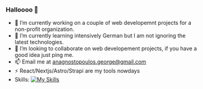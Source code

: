 ### Halloooo 👋

- 🔭 I’m currently working on a couple of web developemnt projects for a non-profit organization.
- 🌱 I’m currently learning intensively German but I am not ignoring the latest technologies. 
- 👯 I’m looking to collaborate on web developement projects, if you have a good idea just ping me.
- 📫 Email me at anagnostopoulos.george@gmail.com
- ⚡ React/Nextjs/Astro/Strapi are my tools nowdays
- Skills:
[![My Skills](https://skillicons.dev/icons?i=js,html,css,tailwind,graphql,react,astro,nextjs,mongodb,sqlite,mysql,postgres,vscode)](https://skillicons.dev)
